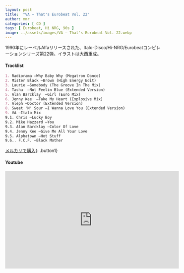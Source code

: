 ```yaml
---
layout: post
title:  "VA – That's Eurobeat Vol. 22"
author: mmr
categories: [ CD ]
tags: [ Eurobeat, Hi NRG, 90s ]
image: ../assets/images/VA – That's Eurobeat Vol. 22.webp
---
```


1990年にレーベルAlfaリリースされた、Italo-Disco/Hi-NRG/Eurobeatコンピレーションシリーズ第22弾。イラストは大西重成。

#### Tracklist
```md
1. Radiorama –Why Baby Why (Megatron Dance)
2. Mister Black –Brown (High Energy Edit)
3. Laurie –Somebody (The Groove In The Mix)
4. Tasha  –Not Feelin Blue (Extended Version)
5. Alan Barcklay  –Girl (Euro Mix)
6. Jenny Kee  –Take My Heart (Explosive Mix)
7. Aleph –Doctor (Extended Version)
8. Sweet 'N' Sour –I Wanna Love You (Extended Version)
9. VA –Italo Mix
9.1. Chris –Lucky Boy
9.2. Mike Hazzard –You
9.3. Alan Barcklay –Color Of Love
9.4. Jenny Kee –Give Me All Your Love
9.5. Alphatown –Hot Stuff
9.6.. F.C.F. –Black Mother
```

[メルカリで購入](https://jp.mercari.com/item/m49204932410?afid=6142608987){: .button1}

#### Youtube
<iframe width="560" height="315" src="https://www.youtube.com/embed/ee7ZqR6cFU4?si=Rd0FX1Mkb2l1fLcB" title="YouTube video player" frameborder="0" allow="accelerometer; autoplay; clipboard-write; encrypted-media; gyroscope; picture-in-picture; web-share" referrerpolicy="strict-origin-when-cross-origin" allowfullscreen></iframe>